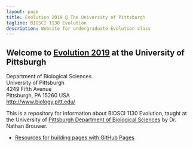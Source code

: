 ```yaml
---
layout: page
title: Evolution 2019 @ The University of Pittsburgh
tagline: BIOSCI 1130 Evolution 
description: Website for undergraduate Evolution class
---
```



## Welcome to [Evolution 2019](https://brouwern.github.io/Evolution2019/) at the University of Pittsburgh 

Department of Biological Sciences<br/>
University of Pittsburgh<br/>
4249 Fifth Avenue<br/>
Pittsburgh, PA 15260  USA<br/>
http://www.biology.pitt.edu/<br/>
 
 
This is a repository for information about BIOSCI 1130 Evolution, taught at the University of [Pittsburgh Department of Biological Sciences](http://www.biology.pitt.edu/) by Dr. Nathan Brouwer.

* [Resources for building pages with GitHub Pages](pages/github_pages_info.html)
